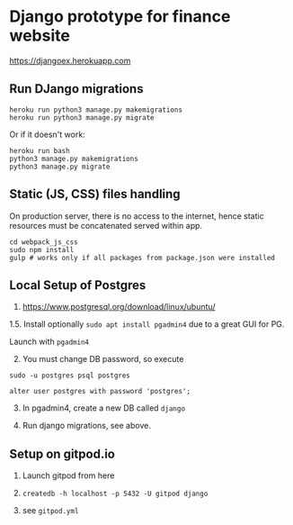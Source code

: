 # Django prototype for finance website

<https://djangoex.herokuapp.com>

## Run DJango migrations

```shell
heroku run python3 manage.py makemigrations
heroku run python3 manage.py migrate
```

Or if it doesn't work:

```shell
heroku run bash
python3 manage.py makemigrations
python3 manage.py migrate
```

## Static (JS, CSS) files handling

On production server, there is no access to the internet, hence static resources must be concatenated served within app.

```shell
cd webpack_js_css
sudo npm install
gulp # works only if all packages from package.json were installed
```

## Local Setup of Postgres

1. <https://www.postgresql.org/download/linux/ubuntu/>

1.5. Install optionally `sudo apt install pgadmin4` due to a great GUI for PG.

Launch with `pgadmin4`

2. You must change DB password, so execute

```
sudo -u postgres psql postgres

alter user postgres with password 'postgres';
```

3. In pgadmin4, create a new DB called `django`

4. Run django migrations, see above.

## Setup on gitpod.io

1. Launch gitpod from here

2. `createdb -h localhost -p 5432 -U gitpod django`

3. see `gitpod.yml`
